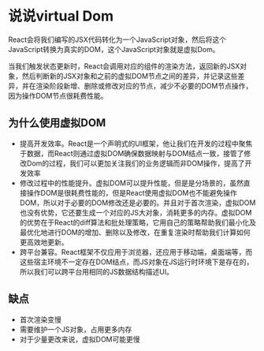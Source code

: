 # 说说virtual Dom

React会将我们编写的JSX代码转化为一个JavaScript对象，然后将这个JavaScript转换为真实的DOM，这个JavaScript对象就是虚拟Dom。

当我们触发状态更新时，React会调用对应的组件的渲染方法，返回新的JSX对象，然后判断新的JSX对象和之前的虚拟DOM节点之间的差异，并记录这些差异，并在渲染阶段新增、删除或修改对应的节点，减少不必要的DOM节点操作，因为操作DOM节点很耗费性能。

## 为什么使用虚拟DOM

- 提高开发效率。React是一个声明式的UI框架，他让我们在开发的过程中聚焦于数据，而React则通过虚拟DOM确保数据映射与DOM结点一致，接管了修改Dom的过程，我们可以更加关注我们的业务逻辑而非DOM操作，提高了开发效率
- 修改过程中的性能提升。虚拟DOM可以提升性能，但是是分场景的，虽然直接操作DOM是很耗费性能的，但是React使用虚拟DOM也不能避免操作DOM，所以对于必要的DOM修改还是必要的。并且对于首次渲染，虚拟DOM也没有优势，它还要生成一个对应的JS大对象，消耗更多的内存。虚拟DOM的优势在于React的diff算法和批处理策略，它用自己的策略帮助我们最小化及最优化地进行DOM的增加、删除以及修改，在重复渲染时帮助我们计算如何更高效地更新。
- 跨平台兼容。React框架不仅应用于浏览器，还应用于移动端，桌面端等，而这些宿主环境不一定存在DOM结点，而JS对象在JS运行时环境下是存在的，所以我们可以跨平台用相同的JS数据结构描述UI。

## 缺点

- 首次渲染变慢
- 需要维护一个JS对象，占用更多内存
- 对于少量更改来说，虚拟DOM可能更慢





